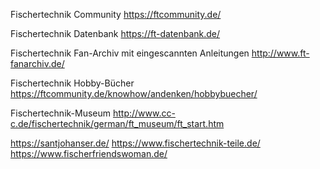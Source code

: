 



Fischertechnik Community
https://ftcommunity.de/

Fischertechnik Datenbank
https://ft-datenbank.de/


Fischertechnik Fan-Archiv mit eingescannten Anleitungen
http://www.ft-fanarchiv.de/

Fischertechnik Hobby-Bücher
https://ftcommunity.de/knowhow/andenken/hobbybuecher/ 


Fischertechnik-Museum
http://www.cc-c.de/fischertechnik/german/ft_museum/ft_start.htm

https://santjohanser.de/
https://www.fischertechnik-teile.de/ 
https://www.fischerfriendswoman.de/ 
